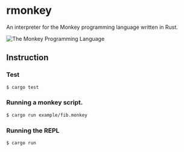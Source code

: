 # rmonkey
An interpreter for the Monkey programming language written in Rust.

![The Monkey Programming Language](https://cloud.githubusercontent.com/assets/1013641/22617482/9c60c27c-eb09-11e6-9dfa-b04c7fe498ea.png)

## Instruction

### Test

```bash
$ cargo test
```

### Running a monkey script.

```bash
$ cargo run example/fib.monkey
```

### Running the REPL

```bash
$ cargo run
```

